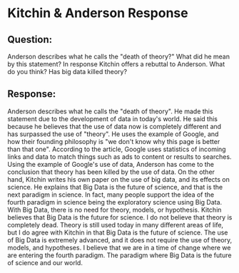 # Kitchin & Anderson Response

## Question:
Anderson describes what he calls the "death of theory?" What did he mean by this statement? In response Kitchin offers a rebuttal to Anderson. What do you think? Has big data killed theory?

## Response:
Anderson describes what he calls the "death of theory". He made this statement due to the development of data in today's world. He said this because he believes that the use of data now is completely different and has surpassed the use of "theory". He uses the example of Google, and how their founding philosophy is "we don't know why this page is better than that one".  According to the article, Google uses statistics of incoming links and data to match things such as ads to content or results to searches. Using the example of Google's use of data, Anderson has come to the conclusion that theory has been killed by the use of data.
  On the other hand, Kitchin writes his own paper on the use of big data, and its effects on science. He explains that Big Data is the future of science, and that is the next paradigm in science.  In fact, many people support the idea of the fourth paradigm in science being the exploratory science using Big Data. With Big Data, there is no need for theory, models, or hypothesis.  Kitchin believes that Big Data is the future for science.
  I do not believe that theory is completely dead. Theory is still used today in many different areas of life, but I do agree with Kitchin in that Big Data is the future of science. The use of Big Data is extremely advanced, and it does not require the use of theory, models, and hypotheses.  I believe that we are in a time of change where we are entering the fourth paradigm.  The paradigm where Big Data is the future of science and our world.  
